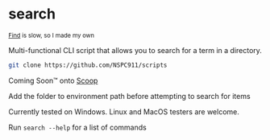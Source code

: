 # search
<sub><a href="https://learn.microsoft.com/en-us/windows-server/administration/windows-commands/find">Find</a> is slow, so I made my own</sub>

Multi-functional CLI script that allows you to search for a term in a directory.

```sh
git clone https://github.com/NSPC911/scripts
```

Coming Soon™ onto [Scoop](https://scoop.sh)

Add the folder to environment path before attempting to search for items

Currently tested on Windows. Linux and MacOS testers are welcome.

Run `search --help` for a list of commands